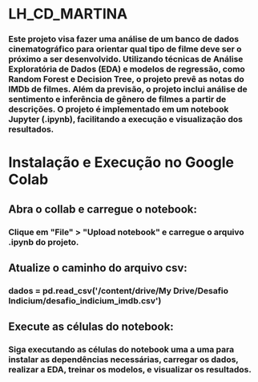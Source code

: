 # LH_CD_MARTINA

### Este projeto visa fazer uma análise de um banco de dados cinematográfico para orientar qual tipo de filme deve ser o próximo a ser desenvolvido. Utilizando técnicas de Análise Exploratória de Dados (EDA) e modelos de regressão, como Random Forest e Decision Tree, o projeto prevê as notas do IMDb de filmes. Além da previsão, o projeto inclui análise de sentimento e inferência de gênero de filmes a partir de descrições. O projeto é implementado em um notebook Jupyter (.ipynb), facilitando a execução e visualização dos resultados.

# Instalação e Execução no Google Colab

## Abra o collab e carregue o notebook:
 ### Clique em "File" > "Upload notebook" e carregue o arquivo .ipynb do projeto.
## Atualize o caminho do arquivo csv:
 ### dados = pd.read_csv('/content/drive/My Drive/Desafio Indicium/desafio_indicium_imdb.csv')
## Execute as células do notebook:
 ### Siga executando as células do notebook uma a uma para instalar as dependências necessárias, carregar os dados, realizar a EDA, treinar os modelos, e visualizar os resultados.




